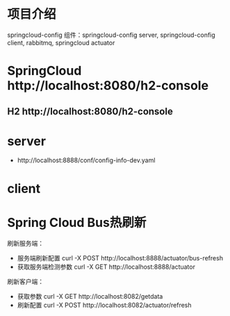 # 项目介绍
springcloud-config
组件：springcloud-config server, springcloud-config client, rabbitmq, springcloud actuator

# SpringCloud http://localhost:8080/h2-console

## H2 http://localhost:8080/h2-console

# server
- http://localhost:8888/conf/config-info-dev.yaml

# client

# Spring Cloud Bus热刷新            

刷新服务端：
- 服务端刷新配置 curl -X POST http://localhost:8888/actuator/bus-refresh
- 获取服务端检测参数 curl -X GET http://localhost:8888/actuator


刷新客户端：
- 获取参数 curl -X GET http://localhost:8082/getdata
- 刷新配置 curl -X POST  http://localhost:8082/actuator/refresh

